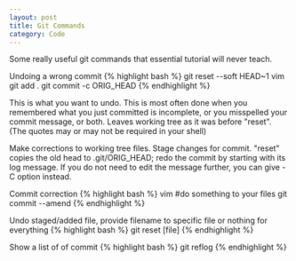 ```yaml
---
layout: post
title: Git Commands
category: Code
---
```


Some really useful git commands that essential tutorial will never teach.

Undoing a wrong commit
{% highlight bash %}
git reset --soft HEAD~1
vim
git add .
git commit -c ORIG_HEAD
{% endhighlight %}

This is what you want to undo.
This is most often done when you remembered what you just committed is incomplete, or you misspelled your commit message, or both. Leaves working tree as it was before "reset". (The quotes may or may not be required in your shell)

Make corrections to working tree files.
Stage changes for commit.
"reset" copies the old head to .git/ORIG_HEAD; redo the commit by starting with its log message. If you do not need to edit the message further, you can give -C option instead.

Commit correction
{% highlight bash %}
vim #do something to your files
git commit --amend
{% endhighlight %}

Undo staged/added file, provide filename to specific file or nothing for everything
{% highlight bash %}
git reset [file]
{% endhighlight %}

Show a list of of commit
{% highlight bash %}
git reflog
{% endhighlight %}
